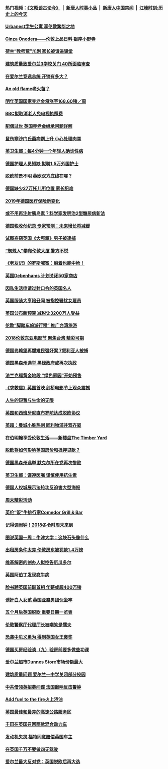 #### 热门视频：[《文昭谈古论今》](https://github.com/gfw-breaker/wenzhao/blob/master/README.md?t=11041233) &nbsp;|&nbsp; [新唐人时事小品](https://github.com/gfw-breaker/ntdtv-comedy/blob/master/README.md?t=11041233) &nbsp;|&nbsp; [新唐人中国禁闻](https://github.com/gfw-breaker/ntdtv-news/blob/master/README.md?t=11041233) &nbsp;|&nbsp; [江峰时刻:历史上的今天](https://github.com/gfw-breaker/today-in-history/blob/master/README.md?t=11041233) 

#### [Urbanest学生公寓 享伦敦繁华之地](../pages/nsc974/n10828080.md?t=11041233) 

#### [Ginza Onodera——伦敦上品日料 银座小野寺](../pages/nsc974/n10828069.md?t=11041233) 

#### [荷兰“教师荒”加剧 家长被请进课堂](../pages/nsc974/n10826148.md?t=11041233) 

#### [建筑质量致爱尔兰3学校关门 40所面临审查](../pages/nsc974/n10826209.md?t=11041233) 

#### [在爱尔兰竞选总统 开销有多大？](../pages/nsc974/n10826165.md?t=11041233) 

#### [An old flame老火苗？](../pages/nsc974/n10825994.md?t=11041233) 

#### [明年英国国家养老金将涨至168.60镑／周](../pages/nsc974/n10825971.md?t=11041233) 

#### [BBC拟取消老人免电视执照费](../pages/nsc974/n10825959.md?t=11041233) 

#### [配偶过世 英国养老金继承问题详解](../pages/nsc974/n10825931.md?t=11041233) 

#### [鼠伤寒沙门氏菌病例上升 小心处理肉类](../pages/nsc974/n10825924.md?t=11041233) 

#### [英卫生部：每4分钟一个年轻人确诊性病](../pages/nsc974/n10825910.md?t=11041233) 

#### [德国护理人员短缺 拟聘1.5万外国护士](../pages/nsc974/n10824186.md?t=11041233) 

#### [脱欧前景不明 英欧双方底线在哪？](../pages/nsc974/n10823749.md?t=11041233) 

#### [德国缺少27万托儿所位置 家长犯难](../pages/nsc974/n10824147.md?t=11041233) 

#### [2019年德国医疗保险新变化](../pages/nsc974/n10824071.md?t=11041233) 

#### [或不用再注射胰岛素？科学家发明治2型糖尿病新法](../pages/nsc974/n10823372.md?t=11041233) 

#### [德国税收创纪录 专家预测：未来增长将减缓](../pages/nsc974/n10823318.md?t=11041233) 

#### [试图盗窃英国《大宪章》男子被逮捕](../pages/nsc974/n10823790.md?t=11041233) 

#### [“蜘蛛人”攀爬伦敦大厦 警方不悦](../pages/nsc974/n10823780.md?t=11041233) 

#### [《老友记》的罗斯喊冤：躺着也能中枪！](../pages/nsc974/n10823762.md?t=11041233) 

#### [英国Debenhams 计划关闭50家商店](../pages/nsc974/n10823753.md?t=11041233) 

#### [因私生活申请过封口令的英国名人](../pages/nsc974/n10823742.md?t=11041233) 

#### [英国服装大亨陷丑闻 被指控骚扰女雇员](../pages/nsc974/n10823677.md?t=11041233) 

#### [英国公布新预算 减税让3200万人受益](../pages/nsc974/n10823428.md?t=11041233) 

#### [伦敦“脚踏车旅游行程” 推广台湾旅游](../pages/nsc974/n10823414.md?t=11041233) 

#### [2018伦敦东亚电影节 聚焦台湾 精彩可期](../pages/nsc974/n10823363.md?t=11041233) 

#### [德国弗赖堡再爆难民强奸案 7叙利亚人被捕](../pages/nsc974/n10820972.md?t=11041233) 

#### [德国黑森州选举 黑绿政府或再次执政](../pages/nsc974/n10820914.md?t=11041233) 

#### [法兰克福黄金地段 “绿色家园”开始预售](../pages/nsc974/n10820548.md?t=11041233) 

#### [《求救信》英国首映 剑桥电影节上观众震撼](../pages/nsc974/n10818392.md?t=11041233) 

#### [人生的短暂与生命的无限](../pages/nsc974/n10818124.md?t=11041233) 

#### [英国和西班牙就直布罗陀达成脱欧协议](../pages/nsc974/n10818119.md?t=11041233) 

#### [英超：曼城小胜热刺 同利物浦并驾齐驱](../pages/nsc974/n10817243.md?t=11041233) 

#### [在伯明翰享受伦敦生活——新楼盘The Timber Yard](../pages/nsc974/n10816517.md?t=11041233) 

#### [脱欧将如何影响英国房价和抵押贷款？](../pages/nsc974/n10816491.md?t=11041233) 

#### [德国黑森州选举 默克尔所在党再次惨败](../pages/nsc974/n10814355.md?t=11041233) 

#### [英卫生部：谨遵医嘱 谨慎使用抗生素](../pages/nsc974/n10814251.md?t=11041233) 

#### [德国人权城展示法轮功反迫害大型海报](../pages/nsc974/n10813515.md?t=11041233) 

#### [周末精彩活动](../pages/nsc974/n10813060.md?t=11041233) 

#### [英伦“饭”牛排行家Comedor Grill & Bar](../pages/nsc974/n10813052.md?t=11041233) 

#### [记得调闹钟！2018冬令时周末来到](../pages/nsc974/n10813042.md?t=11041233) 

#### [图说英国一周：牛津大学：这块石头像什么](../pages/nsc974/n10813028.md?t=11041233) 

#### [出租房条件太差 伦敦房东被罚款1.4万镑](../pages/nsc974/n10813024.md?t=11041233) 

#### [维基解密的创办人拟控告厄瓜多尔](../pages/nsc974/n10813022.md?t=11041233) 

#### [英国阿伯丁发现疯牛病](../pages/nsc974/n10813015.md?t=11041233) 

#### [脸书聘英国前副首相 年薪或超400万镑](../pages/nsc974/n10813003.md?t=11041233) 

#### [诱奸白人女孩 英国亚裔男团伙坐牢](../pages/nsc974/n10812999.md?t=11041233) 

#### [五个月后英国脱欧 重要日期一览表](../pages/nsc974/n10812997.md?t=11041233) 

#### [伦敦警察厅代理厅长被嘲笑是懦夫](../pages/nsc974/n10812994.md?t=11041233) 

#### [恐袭中见义勇为 得到英国女王褒奖](../pages/nsc974/n10812990.md?t=11041233) 

#### [德国买房经验谈（九）验房前要多做些功课](../pages/nsc974/n10810647.md?t=11041233) 

#### [爱尔兰超市Dunnes Store市场份额最大](../pages/nsc974/n10810621.md?t=11041233) 

#### [建筑质量问题 爱尔兰一中学关闭部分校园](../pages/nsc974/n10810599.md?t=11041233) 

#### [中共借领英招募间谍 法国敲响反击警钟](../pages/nsc974/n10808700.md?t=11041233) 

#### [Add fuel to the fire火上浇油](../pages/nsc974/n10808877.md?t=11041233) 

#### [英国最佳和最差的高速公路服务区](../pages/nsc974/n10808870.md?t=11041233) 

#### [丰田在英国召回两款混合动力车](../pages/nsc974/n10808859.md?t=11041233) 

#### [发动机失灵 福特同意赔偿英国车主](../pages/nsc974/n10808842.md?t=11041233) 

#### [在英国千万不要做四无驾驶](../pages/nsc974/n10808828.md?t=11041233) 

#### [爱尔兰最大反对党：英国脱欧后再大选](../pages/nsc974/n10808028.md?t=11041233) 

